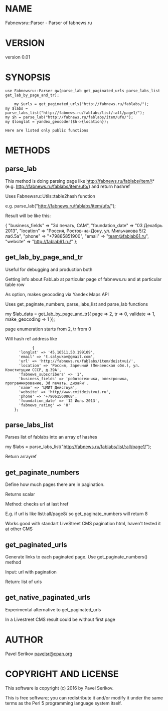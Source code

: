 # NAME

Fabnewsru::Parser - Parser of fabnews.ru

# VERSION

version 0.01

# SYNOPSIS

    use Fabnewsru::Parser qw(parse_lab get_paginated_urls parse_labs_list get_lab_by_page_and_tr);

        my $urls = get_paginated_urls("http://fabnews.ru/fablabs/");
    my $labs = parse_labs_list("http://fabnews.ru/fablabs/list/:all/page1/");
    my $h = parse_lab("http://fabnews.ru/fablabs/item/ufo/");
    my $longlat = yandex_geocoder($h->{location});

    Here are listed only public functions

# METHODS

## parse\_lab

This method is doing parsing page like http://fabnews.ru/fablabs/item/\* (e.g. http://fabnews.ru/fablabs/item/ufo/) and return hashref

Uses Fabnewsru::Utils::table2hash function

e.g. parse\_lab("http://fabnews.ru/fablabs/item/ufo/"); 

Result will  be like this:

{
	"business\_fields" => "3d печать, CAM",
	"foundation\_date" => "03 Декабрь 2013",
	"location" => "Россия, Ростов-на-Дону, ул. Мильчакова 5/2 лаб.5а",
	"phone" => "+79885851900",
	"email" => "team@fablab61.ru",
	"website" => "http://fablab61.ru/"
};

## get\_lab\_by\_page\_and\_tr

Useful for debugging and production both

Getting info about FabLab at particular page of fabnews.ru and at particular table row

As option, makes geocoding via Yandex Maps API

Uses get\_paginate\_numbers, parse\_labs\_list and parse\_lab functions

my $lab\_data = get\_lab\_by\_page\_and\_tr({ page => 2, tr => 0, validate => 1, make\_geocoding => 1 });

page enumeration starts from 2, tr from 0

Will hash ref address like 

                {
          'longlat' => '45.16511,53.199109',
          'email' => 't.salyukov@gmail.com',
          'url' => 'http://fabnews.ru/fablabs/item/deistvui/',
          'location' => 'Россия, Заречный (Пензенская обл.), ул. Конституции СССР, д.39А',
          'fabnews_subscribers' => '1',
          'business_fields' => 'робототехника, электроника, программирование, 3d печать, дизайн',
          'name' => 'ЦМИТ Действуй',
          'website' => 'http//www.cmitdeistvui.ru',
          'phone' => '+79061560868',
          'foundation_date' => '12 Июль 2013',
          'fabnews_rating' => '0'
        };

## parse\_labs\_list

Parses list of fablabs into an array of hashes

my $labs = parse\_labs\_list("http://fabnews.ru/fablabs/list/:all/page1/");

Return arrayref

## get\_paginate\_numbers

Define how much pages there are in pagination.

Returns scalar

Method: checks url at last href

E.g. if url is like list/:all/page8/ so get\_paginate\_numbers will return 8

Works good with standart LiveStreet CMS pagination html, haven't tested it at other CMS

## get\_paginated\_urls

Generate links to each paginated page. Use get\_paginate\_numbers() method

Input: url with pagination

Return: list of urls

## get\_native\_paginated\_urls

Experimental alternative to get\_paginated\_urls

In a Livestreet CMS result could be without first page

# AUTHOR

Pavel Serikov <pavelsr@cpan.org>

# COPYRIGHT AND LICENSE

This software is copyright (c) 2016 by Pavel Serikov.

This is free software; you can redistribute it and/or modify it under
the same terms as the Perl 5 programming language system itself.
